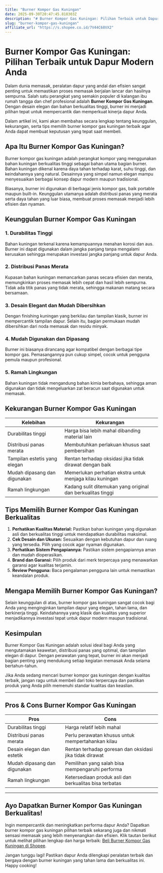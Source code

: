 ```yaml
---
title: "Burner Kompor Gas Kuningan"
date: 2025-09-30T20:47:45.818303Z
description: "# Burner Kompor Gas Kuningan: Pilihan Terbaik untuk Dapur Modern Anda..."
slug: "burner-kompor-gas-kuningan"
affiliate_url: "https://s.shopee.co.id/7V44C68VX2"
---
```

# Burner Kompor Gas Kuningan: Pilihan Terbaik untuk Dapur Modern Anda

Dalam dunia memasak, peralatan dapur yang andal dan efisien sangat penting untuk memastikan proses memasak berjalan lancar dan hasilnya sempurna. Salah satu perangkat yang semakin populer di kalangan ibu rumah tangga dan chef profesional adalah **Burner Kompor Gas Kuningan**. Dengan desain elegan dan bahan berkualitas tinggi, burner ini menjadi pilihan tepat untuk mempercantik dan memperkuat kinerja dapur Anda.

Dalam artikel ini, kami akan membahas secara lengkap tentang keunggulan, kekurangan, serta tips memilih burner kompor gas kuningan terbaik agar Anda dapat membuat keputusan yang tepat saat membeli.

## Apa Itu Burner Kompor Gas Kuningan?

Burner kompor gas kuningan adalah perangkat kompor yang menggunakan bahan kuningan berkualitas tinggi sebagai bahan utama bagian burner. Bahan kuningan dikenal karena daya tahan terhadap karat, suhu tinggi, dan keindahannya yang natural. Desainnya yang simpel namun elegan mampu menyesuaikan berbagai konsep dapur modern maupun tradisional.

Biasanya, burner ini digunakan di berbagai jenis kompor gas, baik portable maupun built-in. Keunggulan utamanya adalah distribusi panas yang merata serta daya tahan yang luar biasa, membuat proses memasak menjadi lebih efisien dan nyaman.

## Keunggulan Burner Kompor Gas Kuningan

### 1. Durabilitas Tinggi
Bahan kuningan terkenal karena kemampuannya menahan korosi dan aus. Burner ini dapat digunakan dalam jangka panjang tanpa mengalami kerusakan sehingga merupakan investasi jangka panjang untuk dapur Anda.

### 2. Distribusi Panas Merata
Kupasan bahan kuningan memancarkan panas secara efisien dan merata, memungkinkan proses memasak lebih cepat dan hasil lebih sempurna. Tidak ada titik panas yang tidak merata, sehingga makanan matang secara bersamaan.

### 3. Desain Elegant dan Mudah Dibersihkan
Dengan finishing kuningan yang berkilau dan tampilan klasik, burner ini mempercantik tampilan dapur. Selain itu, bagian permukaan mudah dibersihkan dari noda memasak dan residu minyak.

### 4. Mudah Digunakan dan Dipasang
Burner ini biasanya dirancang agar kompatibel dengan berbagai tipe kompor gas. Pemasangannya pun cukup simpel, cocok untuk pengguna pemula maupun profesional.

### 5. Ramah Lingkungan
Bahan kuningan tidak mengandung bahan kimia berbahaya, sehingga aman digunakan dan tidak mengeluarkan zat beracun saat digunakan untuk memasak.

## Kekurangan Burner Kompor Gas Kuningan

| Kelebihan | Kekurangan |
|------------------------------|----------------------------------------------------|
| Durabilitas tinggi          | Harga bisa lebih mahal dibanding material lain    |
| Distribusi panas merata      | Membutuhkan perlakuan khusus saat pembersihan    |
| Tampilan estetis yang elegan| Rentan terhadap oksidasi jika tidak dirawat dengan baik |
| Mudah dipasang dan digunakan| Memerlukan perhatian ekstra untuk menjaga kilau kuningan |
| Ramah lingkungan             | Kadang sulit ditemukan yang original dan berkualitas tinggi |

## Tips Memilih Burner Kompor Gas Kuningan Berkualitas

1. **Perhatikan Kualitas Material:** Pastikan bahan kuningan yang digunakan asli dan berkualitas tinggi untuk mendapatkan durabilitas maksimal.
2. **Cek Desain dan Ukuran:** Sesuaikan dengan kebutuhan dapur dan ruang yang tersedia. Pilih yang cocok agar nyaman digunakan.
3. **Perhatikan Sistem Pengapiannya:** Pastikan sistem pengapiannya aman dan mudah dioperasikan.
4. **Brand dan Garansi:** Pilih produk dari merk terpercaya yang menawarkan garansi agar kualitas terjamin.
5. **Review Pengguna:** Baca pengalaman pengguna lain untuk memastikan keandalan produk.

## Mengapa Memilih Burner Kompor Gas Kuningan?

Selain keunggulan di atas, burner kompor gas kuningan sangat cocok bagi Anda yang menginginkan tampilan dapur yang elegan, tahan lama, dan berkinerja tinggi. Keindahannya yang klasik dan kualitas yang superior menjadikannya investasi tepat untuk dapur modern maupun tradisional.

## Kesimpulan

Burner Kompor Gas Kuningan adalah solusi ideal bagi Anda yang mengutamakan keawetan, distribusi panas yang optimal, dan tampilan elegan di dapur. Dengan perawatan yang tepat, burner ini akan menjadi bagian penting yang mendukung setiap kegiatan memasak Anda selama bertahun-tahun.

Jika Anda sedang mencari burner kompor gas kuningan dengan kualitas terbaik, jangan ragu untuk membeli dari toko terpercaya dan pastikan produk yang Anda pilih memenuhi standar kualitas dan keaslian.

---

## Pros & Cons Burner Kompor Gas Kuningan

| **Pros** | **Cons** |
|------------------------------|----------------------------------------------------|
| Durabilitas tinggi           | Harga relatif lebih mahal                        |
| Distribusi panas merata       | Perlu perawatan khusus untuk mempertahankan kilau |
| Desain elegan dan estetik    | Rentan terhadap goresan dan oksidasi jika tidak dirawat |
| Mudah dipasang dan digunakan| Pemilihan yang salah bisa mempengaruhi performa |
| Ramah lingkungan              | Ketersediaan produk asli dan berkualitas bisa terbatas |

---

## Ayo Dapatkan Burner Kompor Gas Kuningan Berkualitas!

Ingin mempercantik dan meningkatkan performa dapur Anda? Dapatkan burner kompor gas kuningan pilihan terbaik sekarang juga dan nikmati sensasi memasak yang lebih menyenangkan dan efisien. Klik tautan berikut untuk melihat pilihan lengkap dan harga terbaik: [Beli Burner Kompor Gas Kuningan di Shopee](https://s.shopee.co.id/7V44C68VX2).

Jangan tunggu lagi! Pastikan dapur Anda dilengkapi peralatan terbaik dan bergaya dengan burner kuningan yang tahan lama dan berkualitas ini. Happy cooking!